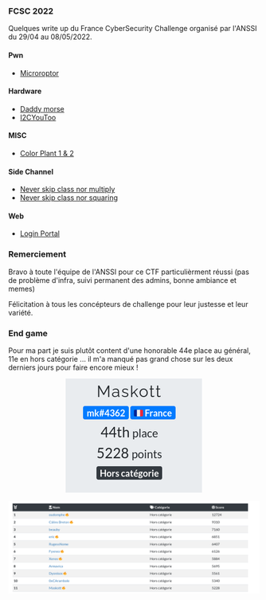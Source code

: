 ### FCSC 2022

Quelques write up du France CyberSecurity Challenge organisé par l'ANSSI du 29/04 au 08/05/2022.


#### Pwn

- [Microroptor](pwn/microroptor)

#### Hardware
- [Daddy morse](hardware/dady_morse)
- [I2CYouToo](hardware/I2CyouToo)

#### MISC
- [Color Plant 1 & 2](misc/color_plant)

#### Side Channel
- [Never skip class nor multiply](side_channel/nscnm)
- [Never skip class nor squaring](side_channel/nscns)

#### Web
- [Login Portal](web/login_portal)


### Remerciement

Bravo à toute l'équipe de l'ANSSI pour ce CTF particulièrment réussi (pas de problème d'infra, suivi permanent des admins, bonne ambiance et memes)

Félicitation à tous les concépteurs de challenge pour leur justesse et leur variété.


### End game

Pour ma part je suis plutôt content d'une honorable 44e place au général, 11e en hors catégorie ... il m'a manqué pas grand chose sur les deux derniers jours pour faire encore mieux !

<p align="center">
  <img src="img/Rank_final.png" />
</p>

<p align="center">
  <img src="img/Rank_final_hc.png" />
</p>

